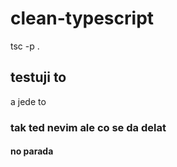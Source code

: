# clean-typescript

tsc -p .

## testuji to

a jede to

### tak ted nevim ale co se da delat

#### no parada



